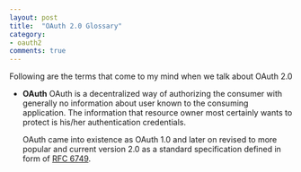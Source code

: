 ```yaml
---
layout: post
title:  "OAuth 2.0 Glossary"
category:
- oauth2
comments: true
---
```


Following are the terms that come to my mind when we talk about OAuth 2.0

* **OAuth**
  OAuth is a decentralized way of authorizing the consumer with generally no information about user known to the consuming application. The information that resource owner most certainly wants to protect is his/her authentication credentials.

  OAuth came into existence as OAuth 1.0 and later on revised to more popular and current version 2.0 as a standard specification defined in form of [RFC 6749](https://tools.ietf.org/html/rfc6749).
